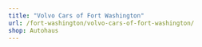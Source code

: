 ```yaml
---
title: "Volvo Cars of Fort Washington"
url: /fort-washington/volvo-cars-of-fort-washington/
shop: Autohaus
---
```

